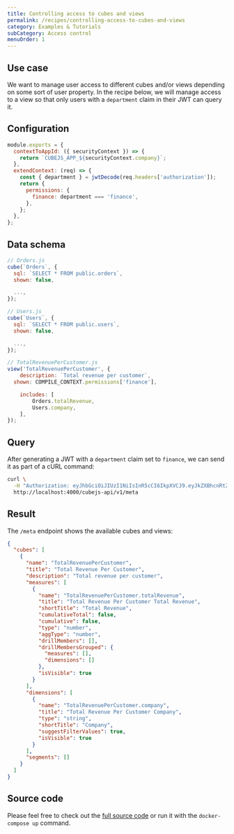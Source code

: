 ```yaml
---
title: Controlling access to cubes and views
permalink: /recipes/controlling-access-to-cubes-and-views
category: Examples & Tutorials
subCategory: Access control
menuOrder: 1
---
```


## Use case

We want to manage user access to different cubes and/or views depending on some
sort of user property. In the recipe below, we will manage access to a view so
that only users with a `department` claim in their JWT can query it.

## Configuration

```javascript
module.exports = {
  contextToAppId: ({ securityContext }) => {
    return `CUBEJS_APP_${securityContext.company}`;
  },
  extendContext: (req) => {
    const { department } = jwtDecode(req.headers['authorization']);
    return {
      permissions: {
        finance: department === 'finance',
      },
    };
  },
};
```

## Data schema

```javascript
// Orders.js
cube(`Orders`, {
  sql: `SELECT * FROM public.orders`,
  shown: false,

  ...,
});

// Users.js
cube(`Users`, {
  sql: `SELECT * FROM public.users`,
  shown: false,

  ...,
});

// TotalRevenuePerCustomer.js
view('TotalRevenuePerCustomer', {
	description: `Total revenue per customer`,
  shown: COMPILE_CONTEXT.permissions['finance'],

	includes: [
		Orders.totalRevenue,
		Users.company,
	],
});
```

## Query

After generating a JWT with a `department` claim set to `finance`, we can send
it as part of a cURL command:

```bash
curl \
  -H "Authorization: eyJhbGciOiJIUzI1NiIsInR5cCI6IkpXVCJ9.eyJkZXBhcnRtZW50IjoiZmluYW5jZSIsImV4cCI6MTY2NzMzNzI1MH0.njfL7GMDNlzKaJDZA0OQ_b2u2JhuSm-WjnS0yVfB8NA" \
  http://localhost:4000/cubejs-api/v1/meta
```

## Result

The `/meta` endpoint shows the available cubes and views:

```json
{
  "cubes": [
    {
      "name": "TotalRevenuePerCustomer",
      "title": "Total Revenue Per Customer",
      "description": "Total revenue per customer",
      "measures": [
        {
          "name": "TotalRevenuePerCustomer.totalRevenue",
          "title": "Total Revenue Per Customer Total Revenue",
          "shortTitle": "Total Revenue",
          "cumulativeTotal": false,
          "cumulative": false,
          "type": "number",
          "aggType": "number",
          "drillMembers": [],
          "drillMembersGrouped": {
            "measures": [],
            "dimensions": []
          },
          "isVisible": true
        }
      ],
      "dimensions": [
        {
          "name": "TotalRevenuePerCustomer.company",
          "title": "Total Revenue Per Customer Company",
          "type": "string",
          "shortTitle": "Company",
          "suggestFilterValues": true,
          "isVisible": true
        }
      ],
      "segments": []
    }
  ]
}
```

## Source code

Please feel free to check out the
[full source code](https://github.com/cube-js/cube.js/tree/master/examples/recipes/changing-visibility-of-cubes-or-views)
or run it with the `docker-compose up` command.
